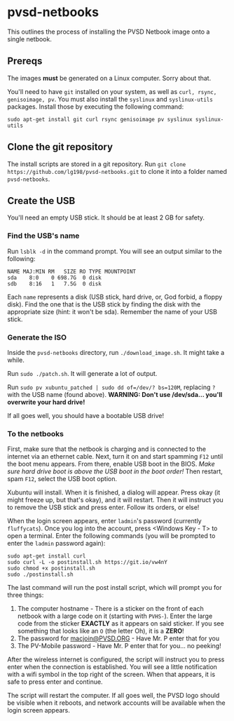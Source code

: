 # pvsd-netbooks

This outlines the process of installing the PVSD Netbook image onto a single netbook.

## Prereqs

The images **must** be generated on a Linux computer. Sorry about that.

You'll need to have `git` installed on your system, as well as `curl, rsync, genisoimage, pv`. You must also install the `syslinux` and `syslinux-utils` packages. Install those by executing the following command:
```
sudo apt-get install git curl rsync genisoimage pv syslinux syslinux-utils
```

## Clone the git repository

The install scripts are stored in a git repository. Run `git clone https://github.com/lg198/pvsd-netbooks.git` to clone it into a folder named `pvsd-netbooks`.

## Create the USB

You'll need an empty USB stick. It should be at least 2 GB for safety.

### Find the USB's name

Run `lsblk -d` in the command prompt. You will see an output similar to the following:
```
NAME MAJ:MIN RM   SIZE RO TYPE MOUNTPOINT
sda    8:0    0 698.7G  0 disk 
sdb    8:16   1   7.5G  0 disk 
```
Each `name` represents a disk (USB stick, hard drive, or, God forbid, a floppy disk). Find the one that is the USB stick by finding the disk with the appropriate size (hint: it won't be sda). Remember the name of your USB stick.

### Generate the ISO

Inside the `pvsd-netbooks` directory, run `./download_image.sh`. It might take a while.

Run `sudo ./patch.sh`. It will generate a lot of output.

Run `sudo pv xubuntu_patched | sudo dd of=/dev/? bs=120M`, replacing `?` with the USB name (found above). **WARNING: Don't use /dev/sda... you'll overwrite your hard drive!**

If all goes well, you should have a bootable USB drive!

### To the netbooks

First, make sure that the netbook is charging and is connected to the internet via an ethernet cable. Next, turn it on and start spamming `F12` until the boot menu appears. From there, enable USB boot in the BIOS. _Make sure hard drive boot is above the USB boot in the boot order!_ Then restart, spam `F12`, select the USB boot option.

Xubuntu will install. When it is finished, a dialog will appear. Press okay (it might freeze up, but that's okay), and it will restart. Then it will instruct you to remove the USB stick and press enter. Follow its orders, or else!

When the login screen appears, enter `ladmin`'s password (currently `fluffycats`). Once you log into the account, press <Windows Key - T> to open a terminal. Enter the following commands (you will be prompted to enter the `ladmin` password again):
```
sudo apt-get install curl
sudo curl -L -o postinstall.sh https://git.io/vw4nY
sudo chmod +x postinstall.sh
sudo ./postinstall.sh
```
The last command will run the post install script, which will prompt you for three things:

1. The computer hostname - There is a sticker on the front of each netbook with a large code on it (starting with `PVHS-`). Enter the large code from the sticker **EXACTLY** as it appears on said sticker. If you see something that looks like an `O` (the letter Oh), it is a **ZERO**!
2. The password for macjoin@PVSD.ORG - Have Mr. P enter that for you
3. The PV-Mobile password - Have Mr. P enter that for you... no peeking!

After the wireless internet is configured, the script will instruct you to press enter when the connection is established. You will see a little notification with a wifi symbol in the top right of the screen. When that appears, it is safe to press enter and continue.

The script will restart the computer. If all goes well, the PVSD logo should be visible when it reboots, and network accounts will be available when the login screen appears.
